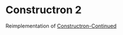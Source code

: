 # Constructron 2

Reimplementation of [Constructron-Continued](https://github.com/ILLISIS/Constructron-Continued)
